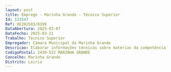 ```yaml
--- 
layout: post
title: Emprego - Marinha Grande - Técnico Superior
Id: 133547
Ref: OE202503/0199
DataAbertura: 2025-03-07
DataFecho: 2025-03-21
Trabalho: Técnico Superior
Empregador: Câmara Municipal da Marinha Grande
Descricao: Elaborar informações técnicas sobre matérias da competência da U.O.  verificar o estado de conservação das redes de abastecimento de água e de águas residuais domésticas  assegurar a operacionalidade, manutenção e desenvolvimento do sistema de telegestão da rede de abastecimento de água do concelho  elaborar cumprir os Planos de Controlo da Qualidade da Água para consumo humano  elaborar propostas de medidas e ações de sensibilização junto da comunidade em geral a desenvolver nos diferentes domínios, nomeadamente poupança de água  atualizar a Base de Dados do INSAAR – Inventário Nacional dos Sistemas de Abastecimento de Água e Águas Residuais, na vertente Física e de Funcionamento.
CodigoPostal: 2430-522 MARINHA GRANDE
Concelho: Marinha Grande
Distrito: Leiria
--- 
```

